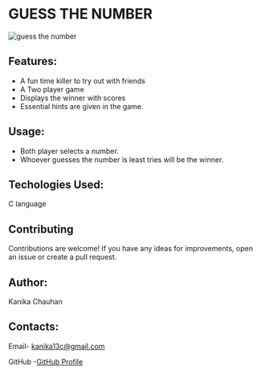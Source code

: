 # GUESS THE NUMBER
![guess the number](https://www.google.com/imgres?imgurl=https%3A%2F%2Fm.media-amazon.com%2Fimages%2FI%2F61BRwWBPKfL.png&tbnid=ASjncTR37Tg-FM&vet=12ahUKEwjfm6mq4qqDAxXMUGwGHaivDUIQMygRegUIARCDAQ..i&imgrefurl=https%3A%2F%2Fwww.amazon.in%2FJACTheCreator-Guess-The-Number%2Fdp%2FB0797Z83HK&docid=IYCrRjrsAy-yBM&w=512&h=512&q=guess%20the%20number%20game&ved=2ahUKEwjfm6mq4qqDAxXMUGwGHaivDUIQMygRegUIARCDAQ )
## Features:
- A fun time killer to try out with friends
- A Two player game
- Displays the winner with scores
- Essential hints are given in the game.

## Usage:
- Both player selects a number.
- Whoever guesses the number is least tries will be the winner.

## Techologies Used:
C language

## Contributing

Contributions are welcome! If you have any ideas for improvements, open an issue or create a pull request.


## Author:
Kanika Chauhan

## Contacts:
Email- kanika13c@gmail.com

GitHub -[GitHub Profile](https://github.com/Kanika1305)

